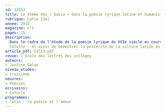 ```yaml
---
id: 12553
title: Le thème des « basia » dans la poésie lyrique latine et humaniste
rubrique: Latin [3e]
annee: 2013
magazine: n°1
pages: 15
description: 
  Dans le cadre de l’étude de la poésie lyrique du XVIe siècle en cours de français en quatrième, on choisit le plus souvent de sensibiliser les élèves au thème hérité d’Horace, le « carpe diem ». C’est pourquoi, pour éviter toute répétition, cet article propose plutôt de privilégier un autre thème lors de l’étude de l’« otium », des plaisirs et de la poésie amoureuse, en cours de latin en troisième : celui des « basia », de Catulle. En effet, ce thème a une très grande prospérité dans la poésie française, mais également dans la poésie européenne. Cette séquence s’adresse donc à des latinistes de troisième. Elle a pour but de faire le lien entre les auteurs humanistes étudiés en quatrième en cours de français et leur origine latine – les poèmes de
  Catulle – et ainsi de démontrer la postérité de la culture latine en littérature.
article_pdf: 12553.pdf
revue: L’école des lettres des collèges
auteurs:
- Justine Galan
niveau_etudes:
- troisième
oeuvres:
- Poésies
ecrivains:
- Catulle
programmes:
- latin - la poésie et l’amour
---
```

